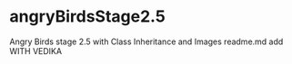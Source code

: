 # angryBirdsStage2.5
Angry Birds stage 2.5 with Class Inheritance and Images
readme.md add WITH VEDIKA 